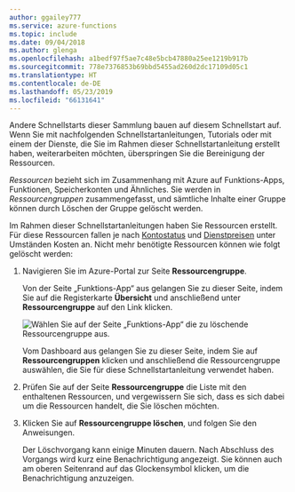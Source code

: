 ```yaml
---
author: ggailey777
ms.service: azure-functions
ms.topic: include
ms.date: 09/04/2018
ms.author: glenga
ms.openlocfilehash: a1bedf97f5ae7c48e5bcb47880a25ee1219b917b
ms.sourcegitcommit: 778e7376853b69bbd5455ad260d2dc17109d05c1
ms.translationtype: HT
ms.contentlocale: de-DE
ms.lasthandoff: 05/23/2019
ms.locfileid: "66131641"
---
```

Andere Schnellstarts dieser Sammlung bauen auf diesem Schnellstart auf. Wenn Sie mit nachfolgenden Schnellstartanleitungen, Tutorials oder mit einem der Dienste, die Sie im Rahmen dieser Schnellstartanleitung erstellt haben, weiterarbeiten möchten, überspringen Sie die Bereinigung der Ressourcen.

*Ressourcen* bezieht sich im Zusammenhang mit Azure auf Funktions-Apps, Funktionen, Speicherkonten und Ähnliches. Sie werden in *Ressourcengruppen* zusammengefasst, und sämtliche Inhalte einer Gruppe können durch Löschen der Gruppe gelöscht werden. 

Im Rahmen dieser Schnellstartanleitungen haben Sie Ressourcen erstellt. Für diese Ressourcen fallen je nach [Kontostatus](https://azure.microsoft.com/account/) und [Dienstpreisen](https://azure.microsoft.com/pricing/) unter Umständen Kosten an. Nicht mehr benötigte Ressourcen können wie folgt gelöscht werden:

1. Navigieren Sie im Azure-Portal zur Seite **Ressourcengruppe**. 

   Von der Seite „Funktions-App“ aus gelangen Sie zu dieser Seite, indem Sie auf die Registerkarte **Übersicht** und anschließend unter **Ressourcengruppe** auf den Link klicken.

   ![Wählen Sie auf der Seite „Funktions-App“ die zu löschende Ressourcengruppe aus.](./media/functions-quickstart-cleanup/functions-app-delete-resource-group.png)

   Vom Dashboard aus gelangen Sie zu dieser Seite, indem Sie auf **Ressourcengruppen** klicken und anschließend die Ressourcengruppe auswählen, die Sie für diese Schnellstartanleitung verwendet haben.

2. Prüfen Sie auf der Seite **Ressourcengruppe** die Liste mit den enthaltenen Ressourcen, und vergewissern Sie sich, dass es sich dabei um die Ressourcen handelt, die Sie löschen möchten.
 
3. Klicken Sie auf **Ressourcengruppe löschen**, und folgen Sie den Anweisungen.

   Der Löschvorgang kann einige Minuten dauern. Nach Abschluss des Vorgangs wird kurz eine Benachrichtigung angezeigt. Sie können auch am oberen Seitenrand auf das Glockensymbol klicken, um die Benachrichtigung anzuzeigen.
